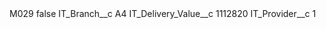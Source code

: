 <?xml version="1.0" encoding="UTF-8"?>
<CustomMetadata xmlns="http://soap.sforce.com/2006/04/metadata" xmlns:xsi="http://www.w3.org/2001/XMLSchema-instance" xmlns:xsd="http://www.w3.org/2001/XMLSchema">
    <label>M029</label>
    <protected>false</protected>
    <values>
        <field>IT_Branch__c</field>
        <value xsi:type="xsd:string">A4</value>
    </values>
    <values>
        <field>IT_Delivery_Value__c</field>
        <value xsi:type="xsd:string">1112820</value>
    </values>
    <values>
        <field>IT_Provider__c</field>
        <value xsi:type="xsd:string">1</value>
    </values>
</CustomMetadata>
